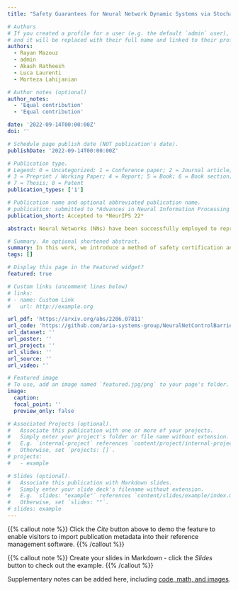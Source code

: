 ```yaml
---
title: "Safety Guarantees for Neural Network Dynamic Systems via Stochastic Barrier Functions (accepted NeurIPS 22)"

# Authors
# If you created a profile for a user (e.g. the default `admin` user), write the username (folder name) here
# and it will be replaced with their full name and linked to their profile.
authors:
  - Rayan Mazouz
  - admin
  - Akash Ratheesh
  - Luca Laurenti
  - Morteza Lahijanian 

# Author notes (optional)
author_notes:
  - 'Equal contribution'
  - 'Equal contribution'

date: '2022-09-14T00:00:00Z'
doi: ''

# Schedule page publish date (NOT publication's date).
publishDate: '2022-09-14T00:00:00Z'

# Publication type.
# Legend: 0 = Uncategorized; 1 = Conference paper; 2 = Journal article;
# 3 = Preprint / Working Paper; 4 = Report; 5 = Book; 6 = Book section;
# 7 = Thesis; 8 = Patent
publication_types: ['1']

# Publication name and optional abbreviated publication name.
# publication: submitted to *Advances in Neural Information Processing Systems*
publication_short: Accepted to *NeurIPS 22*

abstract: Neural Networks (NNs) have been successfully employed to represent the state evolution of complex dynamical systems. Such models, referred to as NN dynamic models (NNDMs), use iterative noisy predictions of NN to estimate a distribution of system trajectories over time. Despite their accuracy, safety analysis of NNDMs is known to be a challenging problem and remains largely unexplored. To address this issue, in this paper, we introduce a method of providing safety guarantees for NNDMs. Our approach is based on stochastic barrier functions, whose relation with safety are analogous to that of Lyapunov functions with stability. We first show a method of synthesizing stochastic barrier functions for NNDMs via a convex optimization problem, which in turn provides a lower bound on the system's safety probability. A key step in our method is the employment of the recent convex approximation results for NNs to find piece-wise linear bounds, which allow the formulation of the barrier function synthesis problem as a sum-of-squares optimization program. If the obtained safety probability is above the desired threshold, the system is certified. Otherwise, we introduce a method of generating controls for the system that robustly maximizes the safety probability in a minimally-invasive manner. We exploit the convexity property of the barrier function to formulate the optimal control synthesis problem as a linear program. Experimental results illustrate the efficacy of the method. Namely, they show that the method can scale to multi-dimensional NNDMs with multiple layers and hundreds of neurons per layer, and that the controller can significantly improve the safety probability.

# Summary. An optional shortened abstract.
summary: In this work, we introduce a method of safety certification and control for neural network dynamic systems via stochastic barrier functions.
tags: []

# Display this page in the Featured widget?
featured: true

# Custom links (uncomment lines below)
# links:
# - name: Custom Link
#   url: http://example.org

url_pdf: 'https://arxiv.org/abs/2206.07811'
url_code: 'https://github.com/aria-systems-group/NeuralNetControlBarrier'
url_dataset: ''
url_poster: ''
url_project: ''
url_slides: ''
url_source: ''
url_video: ''

# Featured image
# To use, add an image named `featured.jpg/png` to your page's folder.
image:
  caption: 
  focal_point: ''
  preview_only: false

# Associated Projects (optional).
#   Associate this publication with one or more of your projects.
#   Simply enter your project's folder or file name without extension.
#   E.g. `internal-project` references `content/project/internal-project/index.md`.
#   Otherwise, set `projects: []`.
# projects:
#   - example

# Slides (optional).
#   Associate this publication with Markdown slides.
#   Simply enter your slide deck's filename without extension.
#   E.g. `slides: "example"` references `content/slides/example/index.md`.
#   Otherwise, set `slides: ""`.
# slides: example
---
```


{{% callout note %}}
Click the _Cite_ button above to demo the feature to enable visitors to import publication metadata into their reference management software.
{{% /callout %}}

{{% callout note %}}
Create your slides in Markdown - click the _Slides_ button to check out the example.
{{% /callout %}}

Supplementary notes can be added here, including [code, math, and images](https://wowchemy.com/docs/writing-markdown-latex/).
